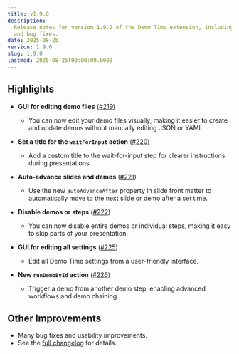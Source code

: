 ```yaml
---
title: v1.9.0
description:
  Release notes for version 1.9.0 of the Demo Time extension, including new features, improvements,
  and bug fixes.
date: 2025-08-25
version: 1.9.0
slug: 1.9.0
lastmod: 2025-08-25T00:00:00.000Z
---
```


## Highlights

- **GUI for editing demo files** ([#219](https://github.com/estruyf/vscode-demo-time/issues/219))
  - You can now edit your demo files visually, making it easier to create and update demos without
    manually editing JSON or YAML.

- **Set a title for the `waitForInput` action**
  ([#220](https://github.com/estruyf/vscode-demo-time/issues/220))
  - Add a custom title to the wait-for-input step for clearer instructions during presentations.

- **Auto-advance slides and demos** ([#221](https://github.com/estruyf/vscode-demo-time/issues/221))
  - Use the new `autoAdvanceAfter` property in slide front matter to automatically move to the next
    slide or demo after a set time.

- **Disable demos or steps** ([#222](https://github.com/estruyf/vscode-demo-time/issues/222))
  - You can now disable entire demos or individual steps, making it easy to skip parts of your
    presentation.

- **GUI for editing all settings** ([#225](https://github.com/estruyf/vscode-demo-time/issues/225))
  - Edit all Demo Time settings from a user-friendly interface.

- **New `runDemoById` action** ([#226](https://github.com/estruyf/vscode-demo-time/issues/226))
  - Trigger a demo from another demo step, enabling advanced workflows and demo chaining.

## Other Improvements

- Many bug fixes and usability improvements.
- See the [full changelog](https://github.com/estruyf/vscode-demo-time/blob/main/CHANGELOG.md) for
  details.
